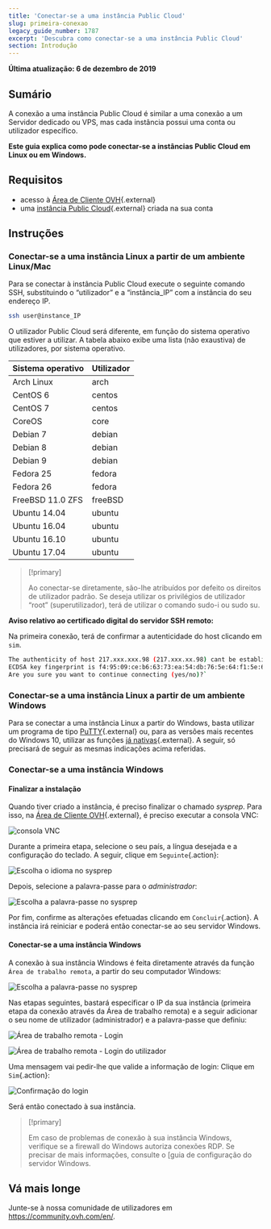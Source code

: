 ```yaml
---
title: 'Conectar-se a uma instância Public Cloud'
slug: primeira-conexao
legacy_guide_number: 1787
excerpt: 'Descubra como conectar-se a uma instância Public Cloud'
section: Introdução
---
```


**Última atualização: 6 de dezembro de 2019**

## Sumário

A conexão a uma instância Public Cloud é similar a uma conexão a um Servidor dedicado ou VPS, mas cada instância possui uma conta ou utilizador específico.

**Este guia explica como pode conectar-se a instâncias Public Cloud em Linux ou em Windows.**

## Requisitos

* acesso à [Área de Cliente OVH](https://www.ovh.com/auth/?action=gotomanager&from=https://www.ovh.pt/&ovhSubsidiary=pt){.external}
* uma [instância Public Cloud](https://www.ovhcloud.com/pt/public-cloud/){.external} criada na sua conta

## Instruções

### Conectar-se a uma instância Linux a partir de um ambiente Linux/Mac

Para se conectar à instância Public Cloud execute o seguinte comando SSH, substituindo o “utilizador” e a “instância_IP” com a instância do seu endereço IP.

```sh
ssh user@instance_IP
```

O utilizador Public Cloud será diferente, em função do sistema operativo que estiver a utilizar. A tabela abaixo exibe uma lista (não exaustiva) de utilizadores, por sistema operativo.

|Sistema operativo|Utilizador|
|---|---|
|Arch Linux|arch|
|CentOS 6|centos|
|CentOS 7|centos|
|CoreOS|core|
|Debian 7|debian|
|Debian 8|debian|
|Debian 9|debian|
|Fedora 25|fedora|
|Fedora 26|fedora|
|FreeBSD 11.0 ZFS|freeBSD|
|Ubuntu 14.04|ubuntu|
|Ubuntu 16.04|ubuntu|
|Ubuntu 16.10|ubuntu|
|Ubuntu 17.04|ubuntu|

> [!primary]
>
> Ao conectar-se diretamente, são-lhe atribuídos por defeito os direitos de utilizador padrão. Se deseja utilizar os privilégios de utilizador “root” (superutilizador), terá de utilizar o comando sudo-i ou sudo su.
>


**Aviso relativo ao certificado digital do servidor SSH remoto:**

Na primeira conexão, terá de confirmar a autenticidade do host clicando em `sim`.

```sh
The authenticity of host 217.xxx.xxx.98 (217.xxx.xx.98) cant be established.
ECDSA key fingerprint is f4:95:09:ce:b6:63:73:ea:54:db:76:5e:64:f1:5e:6d.
Are you sure you want to continue connecting (yes/no)?`
```


### Conectar-se a uma instância Linux a partir de um ambiente Windows

Para se conectar a uma instância Linux a partir do Windows, basta utilizar um programa de tipo [PuTTY](https://www.putty.org/){.external} ou, para as versões mais recentes do Windows 10, utilizar as funções [já nativas](https://docs.microsoft.com/pt-br/windows/wsl/about){.external}. A seguir, só precisará de seguir as mesmas indicações acima referidas.


### Conectar-se a uma instância Windows

#### Finalizar a instalação

Quando tiver criado a instância, é preciso finalizar o chamado *sysprep*. Para isso, na [Área de Cliente OVH](https://www.ovh.com/auth/?action=gotomanager&from=https://www.ovh.pt/&ovhSubsidiary=pt){.external}, é preciso executar a consola VNC:

![consola VNC](images/vnc_console.png)

Durante a primeira etapa, selecione o seu país, a língua desejada e a configuração do teclado. A seguir, clique em `Seguinte`{.action}:

![Escolha o idioma no sysprep](images/sysprep_first_step.png)

Depois, selecione a palavra-passe para o *administrador*:

![Escolha a palavra-passe no sysprep](images/sysprep_password.png)

Por fim, confirme as alterações efetuadas clicando em `Concluir`{.action}. A instância irá reiniciar e poderá então conectar-se ao seu servidor Windows.


#### Conectar-se a uma instância Windows

A conexão à sua instância Windows é feita diretamente através da função `Área de trabalho remota`, a partir do seu computador Windows: 

![Escolha a palavra-passe no sysprep](images/remote_desktop.png)

Nas etapas seguintes, bastará especificar o IP da sua instância (primeira etapa da conexão através da Área de trabalho remota) e a seguir adicionar o seu nome de utilizador (administrador) e a palavra-passe que definiu:

![Área de trabalho remota - Login](images/remote_desktop_connection_IP.png)

![Área de trabalho remota - Login do utilizador](images/remote_desktop_connection_user.png)

Uma mensagem vai pedir-lhe que valide a informação de login: Clique em `Sim`{.action}:

![Confirmação do login](images/connection_validation.png)

Será então conectado à sua instância.

> [!primary]
>
> Em caso de problemas de conexão à sua instância Windows, verifique se a firewall do Windows autoriza conexões RDP. Se precisar de mais informações, consulte o [guia de configuração do servidor Windows.
> 


## Vá mais longe

Junte-se à nossa comunidade de utilizadores em <https://community.ovh.com/en/>.

